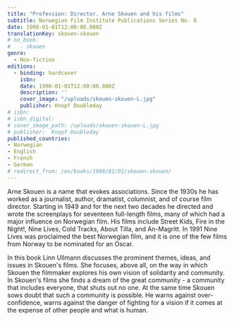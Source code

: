 ```yaml
---
title: "Profession: Director. Arne Skouen and his films"
subtitle: Norwegian Film Institute Publications Series No. 8
date: 1998-01-01T12:00:00.000Z
translationKey: skouen-skouen
# no_book:
#   - skouen
genre:  
  - Non-fiction
editions:
  - binding: hardcover
    isbn: 
    date: 1998-01-01T12:00:00.000Z
    description: ''
    cover_image: "/uploads/skouen-skouen-L.jpg"
    publisher: Knopf Doubleday
# isbn:
# isbn_digital:
# cover_image_path: /uploads/skouen-skouen-L.jpg
# publisher:  Knopf Doubleday
published_countries:
- Norwegian
- English
- French
- German
# redirect_from: /en/books/1998/01/01/skouen-skouen/
---
```

Arne Skouen is a name that evokes associations. Since the 1930s he has worked as a journalist, author, dramatist, columnist, and of course film director. Starting in 1949 and for the next two decades he directed and wrote the screenplays for seventeen full-length films, many of which had a major influence on Norwegian film. His films include Street Kids, Fire in the Night!, Nine Lives, Cold Tracks, About Tilla, and An-Magritt. In 1991 Nine Lives was proclaimed the best Norwegian film, and it is one of the few films from Norway to be nominated for an Oscar.

In this book Linn Ullmann discusses the prominent themes, ideas, and issues in Skouen's films. She focuses, above all, on the way in which Skouen the filmmaker explores his own vision of solidarity and community. In Skouen's films she finds a dream of the great community - a community that includes everyone, that shuts out no one. At the same time Skouen sows doubt that such a community is possible. He warns against over-confidence, warns against the danger of fighting for a vision if it comes at the expense of other people and what is human.
